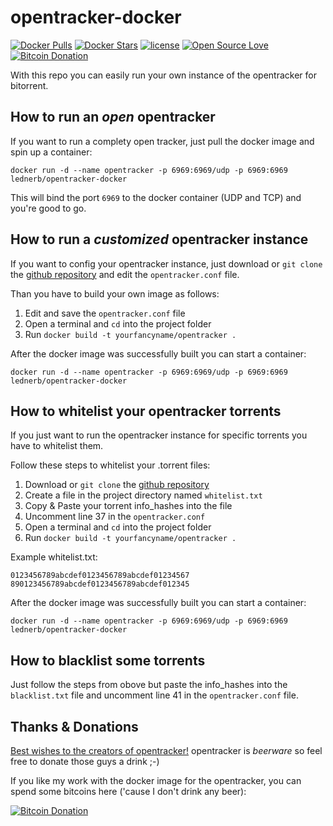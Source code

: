 # opentracker-docker 
[![Docker Pulls](https://img.shields.io/docker/pulls/lednerb/opentracker-docker.svg?maxAge=2592000&style=flat-square)](https://hub.docker.com/r/lednerb/opentracker-docker/) [![Docker Stars](https://img.shields.io/docker/stars/lednerb/opentracker-docker.svg?maxAge=2592000&style=flat-square)](https://hub.docker.com/r/lednerb/opentracker-docker/)  [![license](https://img.shields.io/github/license/lednerb/opentracker-docker.svg?maxAge=2592000&style=flat-square)](https://github.com/Lednerb/opentracker-docker/blob/master/LICENSE) [![Open Source Love](https://badges.frapsoft.com/os/v2/open-source.svg?v=103)](https://github.com/ellerbrock/open-source-badge/) [![Bitcoin Donation](https://img.shields.io/badge/Donate-with%20Bitcoins-orange.svg?style=flat-square)](https://donate.lednerb.de/?opentracker-docker)


With this repo you can easily run your own instance of the opentracker for bitorrent.

## How to run an _open_ opentracker
If you want to run a complety open tracker, just pull the docker image and spin up a container:

`docker run -d --name opentracker -p 6969:6969/udp -p 6969:6969 lednerb/opentracker-docker`

This will bind the port `6969` to the docker container (UDP and TCP) and you're good to go.


## How to run a _customized_ opentracker instance

If you want to config your opentracker instance, just download or `git clone` the [github repository](https://github.com/Lednerb/opentracker-docker/) and edit the `opentracker.conf` file.

Than you have to build your own image as follows:
 1. Edit and save the `opentracker.conf` file
 2. Open a terminal and `cd` into the project folder
 3. Run `docker build -t yourfancyname/opentracker .`

After the docker image was successfully built you can start a container:

`docker run -d --name opentracker -p 6969:6969/udp -p 6969:6969 lednerb/opentracker-docker`


## How to whitelist your opentracker torrents
If you just want to run the opentracker instance for specific torrents you have to whitelist them.

Follow these steps to whitelist your .torrent files:
 1. Download or `git clone` the [github repository](https://github.com/Lednerb/opentracker-docker/)
 2. Create a file in the project directory named `whitelist.txt`
 3. Copy & Paste your torrent info_hashes into the file
 4. Uncomment line 37 in the `opentracker.conf`
 5. Open a terminal and `cd` into the project folder
 6. Run `docker build -t yourfancyname/opentracker .`
 
Example whitelist.txt:
```
0123456789abcdef0123456789abcdef01234567
890123456789abcdef0123456789abcdef012345
```

After the docker image was successfully built you can start a container:

`docker run -d --name opentracker -p 6969:6969/udp -p 6969:6969 lednerb/opentracker-docker`

## How to blacklist some torrents
Just follow the steps from obove but paste the info_hashes into the `blacklist.txt` file and uncomment line 41 in the `opentracker.conf` file.

## Thanks & Donations
[Best wishes to the creators of opentracker!](http://erdgeist.org/arts/software/opentracker/)
opentracker is _beerware_ so feel free to donate those guys a drink ;-)

If you like my work with the docker image for the opentracker, you can spend some bitcoins here ('cause I don't drink any beer):

[![Bitcoin Donation](https://img.shields.io/badge/Donate-with%20Bitcoins-orange.svg?style=flat-square)](https://donate.lednerb.de/?opentracker-docker)
